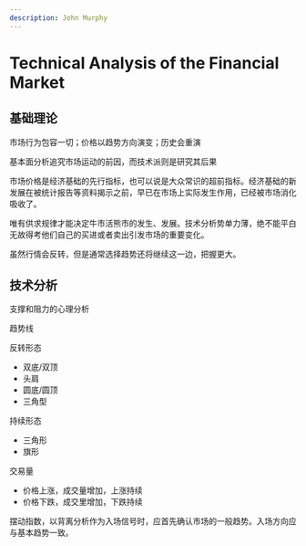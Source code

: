 ```yaml
---
description: John Murphy
---
```


# Technical Analysis of the Financial Market

## 基础理论

市场行为包容一切；价格以趋势方向演变；历史会重演

基本面分析追究市场运动的前因，而技术派则是研究其后果

市场价格是经济基础的先行指标，也可以说是大众常识的超前指标。经济基础的新发展在被统计报告等资料揭示之前，早已在市场上实际发生作用，已经被市场消化吸收了。

唯有供求规律才能决定牛市活熊市的发生、发展。技术分析势单力薄，绝不能平白无故得考他们自己的买进或者卖出引发市场的重要变化。

虽然行情会反转，但是通常选择趋势还将继续这一边，把握更大。

## 技术分析

支撑和阻力的心理分析

趋势线

反转形态

* 双底/双顶
* 头肩
* 圆底/圆顶
* 三角型

持续形态

* 三角形
* 旗形

交易量

* 价格上涨，成交量增加，上涨持续
* 价格下跌，成交里增加，下跌持续

摆动指数，以背离分析作为入场信号时，应首先确认市场的一般趋势。入场方向应与基本趋势一致。



